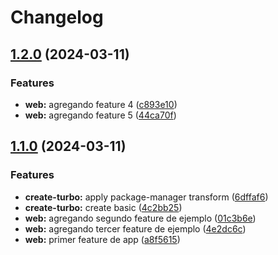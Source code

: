 # Changelog

## [1.2.0](https://github.com/carlosxplor/release-please-monorepo-demo/compare/web-v1.1.0...web-v1.2.0) (2024-03-11)


### Features

* **web:** agregando feature 4 ([c893e10](https://github.com/carlosxplor/release-please-monorepo-demo/commit/c893e104d5f3a5d43f6ea20abb63bf9679cd2778))
* **web:** agregando feature 5 ([44ca70f](https://github.com/carlosxplor/release-please-monorepo-demo/commit/44ca70f523969898aa5731214b91f56d9c93a3e4))

## [1.1.0](https://github.com/carlosxplor/release-please-monorepo-demo/compare/web-v1.0.0...web-v1.1.0) (2024-03-11)


### Features

* **create-turbo:** apply package-manager transform ([6dffaf6](https://github.com/carlosxplor/release-please-monorepo-demo/commit/6dffaf66ce15e13deaae78f3e771b09b44a3f1e8))
* **create-turbo:** create basic ([4c2bb25](https://github.com/carlosxplor/release-please-monorepo-demo/commit/4c2bb254093ead9185b7ad7440882b92c640bce7))
* **web:** agregando segundo feature de ejemplo ([01c3b6e](https://github.com/carlosxplor/release-please-monorepo-demo/commit/01c3b6eefc90427244f5e5763a29bd60f52f00ba))
* **web:** agregando tercer feature de ejemplo ([4e2dc6c](https://github.com/carlosxplor/release-please-monorepo-demo/commit/4e2dc6cedc0c4d113d1f831a8aecd52988fbd575))
* **web:** primer feature de app ([a8f5615](https://github.com/carlosxplor/release-please-monorepo-demo/commit/a8f5615a61d57dd421e961597131b4ae77b18e1c))
